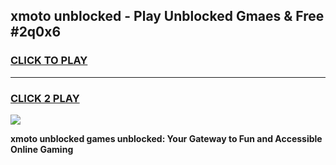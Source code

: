 
## xmoto unblocked - Play Unblocked Gmaes & Free #2q0x6
<h3>
<a href="https://news.freeplayer.one?title=xmoto_unblocked&ref=27F">CLICK TO PLAY</a></h3>
<hr>

<h3>
<a href="https://news.freeplayer.one?title=xmoto_unblocked&ref=27F">CLICK 2 PLAY</a>
  
</h3>

<a href="https://news.freeplayer.one?title=xmoto_unblocked&ref=27F/"><img src="https://clearcache.store/games.png"></a>


**xmoto unblocked games unblocked: Your Gateway to Fun and Accessible Online Gaming**
